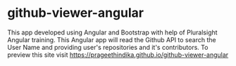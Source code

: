 # github-viewer-angular
This app developed using Angular and Bootstrap with help of Pluralsight Angular training. This Angular app will read the Github API to search the User Name and providing user's repositories and it's contributors. To preview this site visit <a href="https://prageethindika.github.io/github-viewer-angular">https://prageethindika.github.io/github-viewer-angular</a>
